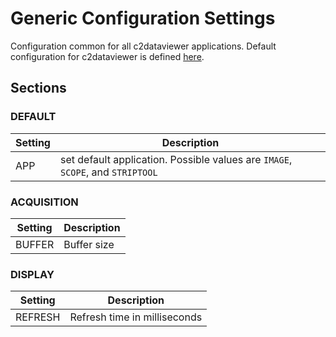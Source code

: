 # Generic Configuration Settings
Configuration common for all c2dataviewer applications.  Default configuration for c2dataviewer is defined [here](../c2dataviewer/c2dv.cfg).

## Sections

### DEFAULT
| Setting | Description |
|---|---|
|APP| set default application.  Possible values are `IMAGE`, `SCOPE`, and `STRIPTOOL`

### ACQUISITION
| Setting | Description |
|---|---|
|BUFFER| Buffer size |

### DISPLAY
| Setting | Description |
|---|---|
|REFRESH| Refresh time in milliseconds |
